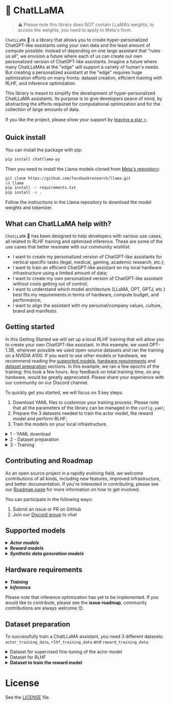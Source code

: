 # **🦙 ChatLLaMA**

> :warning: Please note this library does NOT contain LLaMA’s weights; to access the weights, you need to apply to Meta's form.

`ChatLLaMA` 🦙 is a library that allows you to create hyper-personalized ChatGPT-like assistants using your own data and the least amount of compute possible. Instead of depending on one large assistant that “rules us all”, we envision a future where each of us can create our own personalized version of ChatGPT-like assistants. Imagine a future where many ChatLLaMAs at the "edge" will support a variety of human's needs. But creating a personalized assistant at the "edge" requires huge optimization efforts on many fronts: dataset creation, efficient training with RLHF, and inference optimization.

This library is meant to simplify the development of hyper-personalized ChatLLaMA assistants. Its purpose is to give developers peace of mind, by abstracting the efforts required for computational optimization and for the collection of large amounts of data.

If you like the project, please show your support by [leaving a star ⭐](https://github.com/nebuly-ai/nebullvm/stargazers).

## Quick install
You can install the package with pip:
```bash
pip install chatllama-py
```
Then you need to install the Llama models cloned from [Meta's repository](https://github.com/facebookresearch/llama):
```bash
git clone https://github.com/facebookresearch/llama.git
cd llama
pip install -r requirements.txt
pip install -e .
```
Follow the instructions in the Llama repository to download the model weights and tokenizer.

## What can ChatLLaMA help with?

`ChatLLaMA` 🦙 has been designed to help developers with various use cases, all related to RLHF training and optimized inference. These are some of the use cases that better resonate with our community wishlist:

- I want to create my personalized version of ChatGPT-like assistants for vertical specific tasks (legal, medical, gaming, academic research, etc.);
- I want to train an efficient ChatGPT-like assistant on my local hardware infrastructure using a limited amount of data;
- I want to create my own personalized version of ChatGPT-like assistant without costs getting out of control;
- I want to understand which model architecture (LLaMA, OPT, GPTJ, etc.) best fits my requirements in terms of hardware, compute budget, and performance;
- I want to align the assistant with my personal/company values, culture, brand and manifesto.

## Getting started

In this Getting Started we will set up a local RLHF training that will allow you to create your own ChatGPT-like assistant. In this example, we used OPT-1.3B, wherever possible we used open-source datasets and ran the training on a NVIDIA A100. If you want to use other models or hardware, we recommend reading the [supported models](#supported-models), [hardware requirements](#hardware-requirements) and [dataset preparation](#dataset-preparation) sections. In this example, we ran a few epochs of the training; this took a few hours. Any feedback on total training time, on any hardware, would be greatly appreciated. Please share your experience with our community on our Discord channel.

To quickly get you started, we will focus on 3 key steps:

1. Download YAML files to customize your training process. Please note that all the parameters of the library can be managed in the `config.yaml`;
2. Prepare the 3 datasets needed to train the actor model, the reward model and perform RLHF;
3. Train the models on your local infrastructure.

<details>
<summary>1 - YAML download </summary>
First, let’s get the artifacts for running ChatLLaMA. The artifacts contain:

- `config.yaml`: config file for model and data set. This allows you to 1) select the model you prefer (LLaMA, OPT, BLOOM, etc) 2) change all the hyperparameters of the training process;
- `ds_config.json`: config file to define DeepSpeed training parameters;
- `templates.json`: synthetic data generation templates that can be used to personalize the creation of the dataset. The templates are used for feeding LLMs during the data generation. Note that the `templates.json` file contains a dictionary having as *keys* the training steps (`actor`, `reward`, `rlhf`) and as *values* a string containing the personalization requests of the user. For more details see the [dataset preparation](#dataset-preparation) section;
- [`main.py`](http://main.py): file to train the model.
        
```bash
wget -O artifacts.zip https://nbllabartifacts.blob.core.windows.net/chatllama/artifacts.zip\?sp\=r\&st\=2023-03-08T14:53:24Z\&se\=2100-03-08T22:53:24Z\&spr\=https\&sv\=2021-06-08\&sr\=b\&sig\=jqr%2B2ZkR0SW9RjV0pDOdQ%2BDulLXLjbZ36vmNd4XxxyQ%3D
unzip artifacts.zip 
```
        
Once you have run the command above, you will find the all artificats in the `artifacts/` directory. Now you can move on to the next section regarding the dataset preparation.

</details>

<details>
<summary> 2 - Dataset preparation </summary>
    
Before training the model, we need to prepare 3 datasets:

- `actor_training_data`: this is the JSON dataset used in the supervised fine-tuning. It consists of examples of unlabelled conversations, e.g. collection of prompts and responses;
- `rlhf_training_data`: this is the JSON dataset used for RLHF training. It consists of a collection of possible input user prompts;
- `reward_training_data`: this is the JSON dataset used to train the reward model. It consists of responses with associated scores.

In this example, we are using only publicly available dataset and synthetic generation; if you want to use your own data instead, please see the [Dataset preparation](#dataset-preparation) section.

First, let’s download the `actor_training_data` and the `rlhf_training_data`: 

```bash
python artifacts/download_dataset.py SHP --path ./datasets --number_of_samples 200
```

Finally, let’s create the `reward_training_data` using `davinci-003` for synthetic data generation.

```bash
export OPENAI_API_KEY=YOUR_API_KEY
python artifacts/generate_rewards.py ./datasets/reward_training_data.json
```

> :warning: Creating the `reward_training_data` with `davinci-003` is not free, i.e. it costs a few $$. If you prefer avoiding external paid APIs, we suggest using HuggingFace’s models (e.g. flan_t5_xl) as described in more detail in the [Supported models](#supported-models) section.
> 
> :warning: if using OpenAI's API, please be aware of OpenAI's terms of use stating that it is forbidden to "use the Services to develop foundation models or other large scale models that compete with OpenAI".

At this point, we have successfully created the 3 datasets. We can therefore move on to the final section and start the training.

</details>

<details>
<summary> 3 - Training </summary>
    
You can train the 3 models in separate steps:

- Train the Reward Model

    ```bash
    python artifacts/main.py artifacts/config/config.yaml --type REWARD
    ```

- Pre-Train the Actor Model

    ```bash
    python artifacts/main.py artifacts/config/config.yaml --type ACTOR
    ```

- Training the Actor with reinforcement learning.

    ```bash
    python artifacts/main.py artifacts/config/config.yaml --type RL
    ```


or, equivantly, the 3 trainings can also be pipelined using the flag ALL.

```bash
python artifacts/main.py artifacts/config/config.yaml --type ALL
```

Note that the path to the datasets and the training hyper-parameters of the training process are specified in the `config.yaml` file.

</details>

## Contributing and Roadmap

As an open source project in a rapidly evolving field, we welcome contributions of all kinds, including new features, improved infrastructure, and better documentation. If you're interested in contributing, please see our [Roadmap page](https://github.com/users/nebuly-ai/projects/1/views/1) for more information on how to get involved.

You can participate in the following ways:

1. Submit an issue or PR on GitHub
2. Join our [Discord group](https://discord.gg/77d5kGSa8e) to chat

## Supported models

<details><summary><b><i> Actor models </i></b></summary>

We support models that can be run efficiently with a limited amount of compute, such as LLaMA and 🤗 transformers. These are the models with less than 20B parameters currently supported :

- LLaMA: 7B and 13B, please note this library does NOT contain LLaMA’s weights; to access the weights, you need to apply to Meta's [form](https://forms.gle/jk851eBVbX1m5TAv5).
- GPTJ: 6B
- GPTNeoX: 1.3B, 20B
- **(⚠️WIP)** Flan-T5: 80M, 259M, 780M, 3B, 11B
- OPT: 125M, 359M, 1.3B, 2.7B, 6.7B, 13B
- BLOOM: 560M, 1.1B, 1.7B, 3B, 7.1B
- BLOOMZ: 560M, 1.1B, 1.7B, 3B, 7.1B
- Galactica: 125M, 1.3B, 6.7B
</details>

<details><summary><b><i> Reward models </i></b></summary>

We suggest using models under 6B from 🤗 transformers: 

- GPT2: 124M, 355M, 774M, 1.5B
- OPT: 125M, 359M, 1.3B, 2.7B
- GPTJ: 6B
- BLOOMZ: 560M, 1.1B, 1.7B, 3B
- **(⚠️WIP)** OpenAssistant [pre-trained reward models](https://huggingface.co/OpenAssistant/reward-model-deberta-v3-large-v2)
</details>

<details>
<summary><b><i> Synthetic data generation models </i></b></summary>

We support both APIs from OpenAI and  🤗 transformers:

- OpenAI: da-vinci-003, gpt-3.5-turbo **(⚠️WIP)**
- HuggingFace: Flan-T5 (3B and 11B)

> :warning: if using OpenAI's API, please be aware of OpenAI's terms of use stating that it is forbidden to "use the Services to develop foundation models or other large scale models that compete with OpenAI".

:watninh

If you need support for different models, please open an issue and we will get to work.
</details>

## Hardware requirements

<details><summary><b><i> Training </i></b></summary>

Larger actor models require more powerful hardware. Here is a rough hardware recommendation table, suggesting the right type of hardware for different actor model sizes:

- 125M to 1.3B → 1x Nvidia 3090/4090
- 1.3B to 3B → 1x Nvidia A100 (80Gb)
- 3B with DeepSpeed CPU off-loading → 1x Nvidia 3090/4090
- 3B to 7B with DeepSpeed ZeRO → 4x Nvidia T4
- 3B to 13B → 4x Nvidia A100 (80Gb)
- 13B to 20B with DeepSpeed ZeRO → 4x Nvidia A100 (80Gb)
- 13B to 20B → 8x Nvidia A100 (80Gb)
</details>

<details><summary><b><i> Inference </i></b></summary>

**(⚠️WIP)** When it comes to inference optimization, ChatLLaMA will support the following optimization techniques:

- [ ]  DeepSpeed ZeRO
- [ ]  FlexGen
- [ ]  HF Accelerate
- [ ]  PyTorch Vanilla
</details>

Please note that inference optimization has yet to be implemented. If you would like to contribute, please see the **issue roadmap**, community contributions are always welcome 😊.

## Dataset preparation

To successfully train a ChatLLaMA assistant, you need 3 different datasets: `actor_training_data`, `rlhf_training_data` and `reward_training_data`.

<details>
<summary> Dataset for supervised fine-tuning of the actor model </summary>
    
The `actor_training_data` is a collection of prompts with the associated responses as highlighted below:

```json
[
  {
      "user_input": "here the input of the user",
      "completion": "here the model completion"
  }
]
```

ChatLLaMA supports 4 different options to prepare the `actor_training_data`:

* <details><summary> Use 100% synthetic data </summary>

  The dataset can be synthetically generated by running the following command:

  ```bash
  python artifacts/generate_actor_dataset.py
  ```

  > :warning: Note that this command will require a subscription to OpenAI. Generating the full dataset with `davinci-003` could cost approximately ~200$.
  > 
  > :warning: if using OpenAI's API, please be aware of OpenAI's terms of use stating that it is forbidden to "use the Services to develop foundation models or other large scale models that compete with OpenAI".

  Alternatively, you can generate the dataset for free using 🤗 tranformers as described in the section [Supported models](#supported-models).
  </details>
  
* <details><summary> Use one of the open source datasets with assistant interactions </summary>

  Currently, we support:

  - [Anthropic HH RLHF](https://huggingface.co/datasets/Anthropic/hh-rlhf): this dataset consists of structured question/answer pairs with an LLM chatbot that includes selected and rejected answers;
  - [Stanford Human Preferences Dataset (SHP)](https://huggingface.co/datasets/stanfordnlp/SHP): this dataset is curated from selected "ask" subreddits, and includes questions that span a wide range of question/answer pairs based on the most upvoted responses. Please note that, unlike HH RLHF, this dataset is not intended to reduce harassment by selecting the ideal chatbot response, but instead weights the most helpful human responses.

  The datasets can be downloaded running the following command:

  ```bash
  python artifacts/download_dataset.py <dataset_name> --path <path_to_folder_for_download> --number_of_samples <N>
  ```

  Where: 

  - `<dataset_name>` could be "SHP" or "ARLHF" for the StanfordNLP/SHP dataset or ARLHF for the Anthropic/hh-rlhf dataset respectively;
  - `<path_to_folder_for_download>` is the folder path to where the datasets are going to be created;
  - `<N>` is the number of samples of which the reward_dataset.json is composed.
  </details>
  
  
* <details><summary> Use 100% personalized dataset </summary>

  The user provides his own personalized full dataset. Datasets must be JSON files with the following format:

  ```
  [
      {
          "user_input": "here the input of the user",
          "completion": "here the model completion"
      }
  ]
  ```

  Where the list contains multiple dictionaries, and each dictionary corresponds to a data sample. We suggest using more than 1000 data samples to run the actor training.
  </details>

* <details><summary> (⚠️WIP) Create the full dataset augmenting few custom data samples </summary>

  The dataset can be generated synthetically from a few prompt+response examples provided by the user (few =>10).
  </details>
</details>

<details>
<summary> Dataset for RLHF </summary>
    
The dataset for RLHF consists just of prompt examples:

```json
[
    {
        "user_input": "here the example of user input"
    }
]
```

It can be provided in 2 different ways:

* <details><summary> Few examples provided by the user and dataset synthetically expanded using LLM </summary>

    You need to add the key `rlhf` to the `templates.json` file with the information about the task you want to perform and extra context needed by the LLM for the generation. Here is an example of template:

    ```json
    {
      "rlhf": "Here is the template for the generating RLHF prompts. The task we want to perform is ..."
    }
    ```

     *Note that all templates must be saved in a single JSON file named `templates.json`*
     </details>

* <details><summary> The user provides the full dataset with possible interactions with the model </summary>

    The dataset needs to contain more than 1000 prompt examples:

    ```json
    [
        {
            "user_input": "here the example of user input"
        }
    ]
    ```

    The file must be named `rlhf_training_data.json`.
    </details>
</details>
<details>
<summary><b> Dataset to train the reward model </b></summary>

The `reward_training_data` is a collection of i) prompts, ii) completion and iii) score of the completion assigned accordingly to the user feedback (the Human Feedback in RLHF). 

```json
[{
	"user_input": "...",
	"completion": "...",
	"score": 1
},
	...
]
```

We support 3 different options to prepare the `reward_training_data`: 

- Fully Synthetic Score Generation
    
    In this case the reward dataset can be synthetically scored using a LLM as Human Feedback. We recommend the `reward_training_data` having at least 100 data samples.
    
    ```json
    [{
    	"user_input": "...",
    	"completion": "...",
    	"score": None
    },
    	...
    ]
    ```
    
    A LLM model is used to assign the score to each entry. 
    
    The LLM needs a prompt template containing all the instructions to evaluate the generated text. To do this, you should add the key `reward` to the `templates.json` file. Here is an example:
    
    ```json
    {
    	"reward": "Here is the template for the reward model. The rules are:\n\n1.Rule 1\n\n2. Rule 2"
    }
    ```
    
    If no template is provided the default one is used. You can find the default template in `artifacts/generate_rewards.py`. Note that all templates must be saved in a single JSON file named `templates.json`. 
    
    Once you have the unlabelled dataset, you can generate the scores by running the following command:
    
    ```bash
    python artifacts/generate_rewards.py <dataset_path> --model <model_to_use> --temperature <t> --max_tokens <n> --reward_template <path_to_file.json>
    ```
    
    Where:
    
    - `<dataset_path>` path to the reward dataset to be scored;
    - `<model_to_use>` model to use for the reward. Default and suggested text-davinci-003 (More to come);
    - `<temperature>` temperature used to score the model; temperature=0.1;
    - `<max_tokens>` max_tokens of the generation;
    - `<reward_template>` is the path to the `templates.json` file containing the template to be used for generating the reward. If no path is provided, the default template will be used.
- The user provides their personalized full dataset
    
    Datasets must be JSON files in the following format:
    
    ```json
    [
        {
            "user_input": "here type the user input",
            "completion": "here type the completion",
            "score": 4.0
        },
        {
            "user_input": "here type the user input",
            "completion": "random garbage",
            "score": 0.0
        }
    ]
    ```
    
    Note that at least 100 data samples are required in this case. The file must be named `reward_training_data.json`
    
- **(⚠️WIP)** Few examples provided by the user and dataset synthetically expanded using LLM
</details>

# License

See the [LICENSE](https://github.com/nebuly-ai/nebullvm/blob/main/apps/accelerate/chatllama/LICENSE) file.
